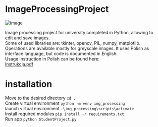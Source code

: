 # ImageProcessingProject
![image](https://user-images.githubusercontent.com/35972878/123304594-64fdf700-d51f-11eb-8843-140e2e18d8c7.png)


 Image processing project for university completed in Python, allowing to edit and save images.  
 Some of used libraries are: tkinter, opencv, PIL, numpy, matplotlib.  
 Operations are available mostly for greyscale images. 
 It uses Polish as interface language, but code is documented in English.  
 Usage instruction in Polish can be found here:  
 [Instrukcja.pdf](https://github.com/Deelite34/ImageProcessingProject/files/6711000/Instrukcja.pdf)



# installation
Move to the desired directory `cd .`  
Create virtual environment `python -m venv img_processing`  
launch virtual environment `.\img_processing\scripts\activate`  
Install required modules `pip install -r requirements.txt`  
Run app `python StudentProject.py`

